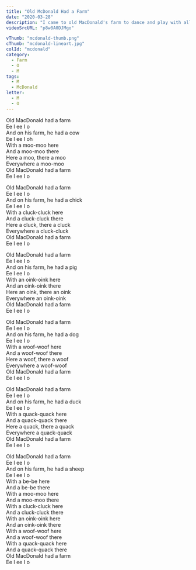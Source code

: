 ```yaml
---
title: "Old McDonald Had a Farm"
date: "2020-03-28"
description: "I came to old MacDonald's farm to dance and play with all these cute animals! Will you sing with me? Ee - I - Ee - I - O!"
videoSrcURL: "p8w8A0DJMgo"

vThumb: "mcdonald-thumb.png"
cThumb: "mcdonald-lineart.jpg"
colId: "mcdonald"
category:
  - Farm
  - O
  - M
tags:
  - M
  - McDonald
letter:
  - M
  - O
---
```


<p>
Old MacDonald had a farm<br />
Ee I ee I o<br />
And on his farm, he had a cow<br />
Ee I ee I oh<br />
With a moo-moo here<br />
And a moo-moo there<br />
Here a moo, there a moo<br />
Everywhere a moo-moo<br />
Old MacDonald had a farm<br />
Ee I ee I o</p>
<p>
Old MacDonald had a farm  <br />
Ee I ee I o<br />
And on his farm, he had a chick<br />
Ee I ee I o<br />
With a cluck-cluck here<br />
And a cluck-cluck there<br />
Here a cluck, there a cluck<br />
Everywhere a cluck-cluck<br />
Old MacDonald had a farm<br />
Ee I ee I o</p>
<p>
Old MacDonald had a farm<br />
Ee I ee I o<br />
And on his farm, he had a pig<br />
Ee I ee I o<br />
With an oink-oink here<br />
And an oink-oink there<br />
Here an oink, there an oink<br />
Everywhere an oink-oink<br />
Old MacDonald had a farm<br />
Ee I ee I o</p>
<p>
Old MacDonald had a farm<br />
Ee I ee I o<br />
And on his farm, he had a dog<br />
Ee I ee I o<br />
With a woof-woof here<br />
And a woof-woof there<br />
Here a woof, there a woof<br />
Everywhere a woof-woof<br />
Old MacDonald had a farm<br />
Ee I ee I o</p>
<p>
Old MacDonald had a farm<br />
Ee I ee I o<br />
And on his farm, he had a duck<br />
Ee I ee I o<br />
With a quack-quack here<br />
And a quack-quack there<br />
Here a quack, there a quack<br />
Everywhere a quack-quack <br />
Old MacDonald had a farm<br />
Ee I ee I o</p>
<p>
Old MacDonald had a farm<br />
Ee I ee I o<br />
And on his farm, he had a sheep<br />
Ee I ee I o<br />
With a be-be here<br />
And a be-be there<br />
With a moo-moo here<br />
And a moo-moo there<br />
With a cluck-cluck here<br />
And a cluck-cluck there<br />
With an oink-oink here<br />
And an oink-oink there<br />
With a woof-woof here<br />
And a woof-woof there<br />
With a quack-quack here<br />
And a quack-quack there<br />
Old MacDonald had a farm<br />
Ee I ee I o</p>
